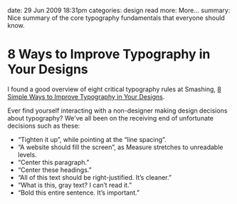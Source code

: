 date: 29 Jun 2009 18:31pm
categories: design
read more: More&#8230;
summary: Nice summary of the core typography fundamentals that everyone should know.

# 8 Ways to Improve Typography in Your Designs

I found a good overview of eight critical typography rules at Smashing, [8 Simple Ways to Improve Typography in Your Designs](http://www.smashingmagazine.com/2009/04/03/8-simple-ways-to-improve-typography-in-your-designs/).

Ever find yourself interacting with a non-designer making design decisions about typography?  We've all been on the receiving end of unfortunate decisions such as these:

* &#8220;Tighten it up&#8221;, while pointing at the &#8220;line spacing&#8221;.
* &#8220;A website should fill the screen&#8221;, as Measure stretches to unreadable levels.
* &#8220;Center this paragraph.&#8221;
* &#8220;Center these headings.&#8221;
* &#8220;All of this text should be right-justified.  It&#8217;s cleaner.&#8221;
* &#8220;What is this, gray text?  I can&#8217;t read it.&#8221;
* &#8220;Bold this entire sentence.  It&#8217;s important.&#8221;
